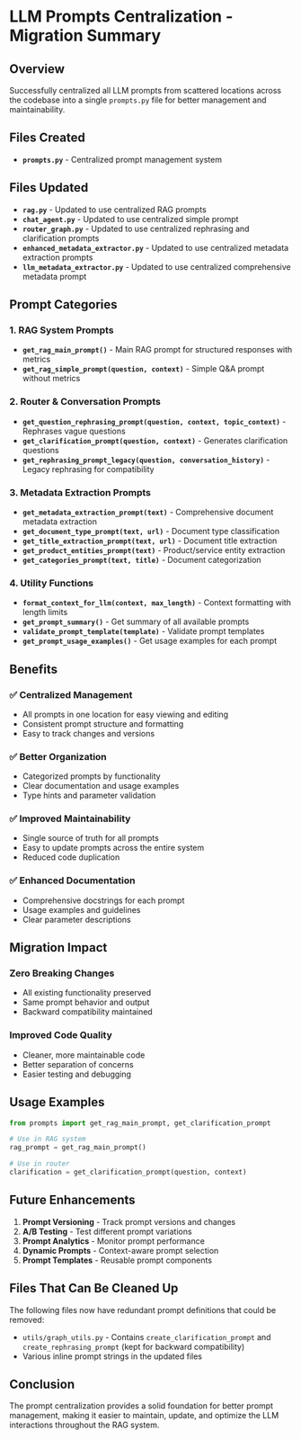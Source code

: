 # LLM Prompts Centralization - Migration Summary

## Overview
Successfully centralized all LLM prompts from scattered locations across the codebase into a single `prompts.py` file for better management and maintainability.

## Files Created
- **`prompts.py`** - Centralized prompt management system

## Files Updated
- **`rag.py`** - Updated to use centralized RAG prompts
- **`chat_agent.py`** - Updated to use centralized simple prompt
- **`router_graph.py`** - Updated to use centralized rephrasing and clarification prompts
- **`enhanced_metadata_extractor.py`** - Updated to use centralized metadata extraction prompts
- **`llm_metadata_extractor.py`** - Updated to use centralized comprehensive metadata prompt

## Prompt Categories

### 1. RAG System Prompts
- **`get_rag_main_prompt()`** - Main RAG prompt for structured responses with metrics
- **`get_rag_simple_prompt(question, context)`** - Simple Q&A prompt without metrics

### 2. Router & Conversation Prompts
- **`get_question_rephrasing_prompt(question, context, topic_context)`** - Rephrases vague questions
- **`get_clarification_prompt(question, context)`** - Generates clarification questions
- **`get_rephrasing_prompt_legacy(question, conversation_history)`** - Legacy rephrasing for compatibility

### 3. Metadata Extraction Prompts
- **`get_metadata_extraction_prompt(text)`** - Comprehensive document metadata extraction
- **`get_document_type_prompt(text, url)`** - Document type classification
- **`get_title_extraction_prompt(text, url)`** - Document title extraction
- **`get_product_entities_prompt(text)`** - Product/service entity extraction
- **`get_categories_prompt(text, title)`** - Document categorization

### 4. Utility Functions
- **`format_context_for_llm(context, max_length)`** - Context formatting with length limits
- **`get_prompt_summary()`** - Get summary of all available prompts
- **`validate_prompt_template(template)`** - Validate prompt templates
- **`get_prompt_usage_examples()`** - Get usage examples for each prompt

## Benefits

### ✅ Centralized Management
- All prompts in one location for easy viewing and editing
- Consistent prompt structure and formatting
- Easy to track changes and versions

### ✅ Better Organization
- Categorized prompts by functionality
- Clear documentation and usage examples
- Type hints and parameter validation

### ✅ Improved Maintainability
- Single source of truth for all prompts
- Easy to update prompts across the entire system
- Reduced code duplication

### ✅ Enhanced Documentation
- Comprehensive docstrings for each prompt
- Usage examples and guidelines
- Clear parameter descriptions

## Migration Impact

### Zero Breaking Changes
- All existing functionality preserved
- Same prompt behavior and output
- Backward compatibility maintained

### Improved Code Quality
- Cleaner, more maintainable code
- Better separation of concerns
- Easier testing and debugging

## Usage Examples

```python
from prompts import get_rag_main_prompt, get_clarification_prompt

# Use in RAG system
rag_prompt = get_rag_main_prompt()

# Use in router
clarification = get_clarification_prompt(question, context)
```

## Future Enhancements

1. **Prompt Versioning** - Track prompt versions and changes
2. **A/B Testing** - Test different prompt variations
3. **Prompt Analytics** - Monitor prompt performance
4. **Dynamic Prompts** - Context-aware prompt selection
5. **Prompt Templates** - Reusable prompt components

## Files That Can Be Cleaned Up

The following files now have redundant prompt definitions that could be removed:
- `utils/graph_utils.py` - Contains `create_clarification_prompt` and `create_rephrasing_prompt` (kept for backward compatibility)
- Various inline prompt strings in the updated files

## Conclusion

The prompt centralization provides a solid foundation for better prompt management, making it easier to maintain, update, and optimize the LLM interactions throughout the RAG system.

